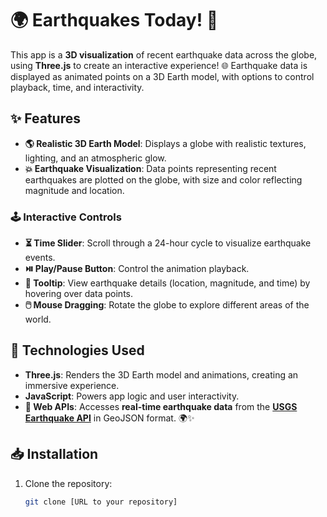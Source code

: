 # 🌍 Earthquakes Today! 🌋

This app is a **3D visualization** of recent earthquake data across the globe, using **Three.js** to create an interactive experience! 🌐 Earthquake data is displayed as animated points on a 3D Earth model, with options to control playback, time, and interactivity.

## ✨ Features

- **🌎 Realistic 3D Earth Model**: Displays a globe with realistic textures, lighting, and an atmospheric glow.
- **💥 Earthquake Visualization**: Data points representing recent earthquakes are plotted on the globe, with size and color reflecting magnitude and location.

### 🕹️ Interactive Controls

- **⏳ Time Slider**: Scroll through a 24-hour cycle to visualize earthquake events.
- **⏯️ Play/Pause Button**: Control the animation playback.
- **💬 Tooltip**: View earthquake details (location, magnitude, and time) by hovering over data points.
- **🖱️ Mouse Dragging**: Rotate the globe to explore different areas of the world.

## 🔧 Technologies Used

- **Three.js**: Renders the 3D Earth model and animations, creating an immersive experience.
- **JavaScript**: Powers app logic and user interactivity.
- **🚀 Web APIs**: Accesses **real-time earthquake data** from the **[USGS Earthquake API](https://earthquake.usgs.gov/earthquakes/feed/v1.0/summary/all_day.geojson)** in GeoJSON format. 🌍✨

## 📥 Installation

1. Clone the repository:
   ```bash
   git clone [URL to your repository]
